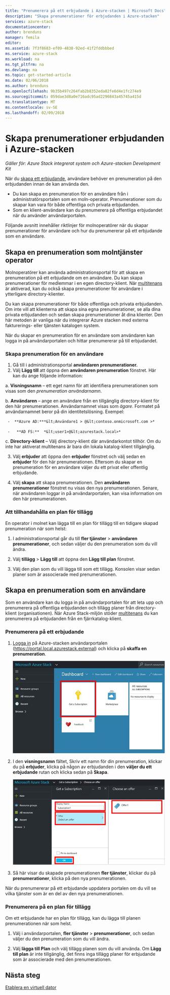 ```yaml
---
title: "Prenumerera på ett erbjudande i Azure-stacken | Microsoft Docs"
description: "Skapa prenumerationer för erbjudanden i Azure-stacken"
services: azure-stack
documentationcenter: 
author: brenduns
manager: femila
editor: 
ms.assetid: 7f3f8683-ef09-4838-92ed-41f2fddbbbed
ms.service: azure-stack
ms.workload: na
ms.tgt_pltfrm: na
ms.devlang: na
ms.topic: get-started-article
ms.date: 02/06/2018
ms.author: brenduns
ms.openlocfilehash: 9b35b497c264fab2b8352eda82fe6d4e1fc274e9
ms.sourcegitcommit: 059dae3d8a0e716adc95ad2296843a45745a415d
ms.translationtype: MT
ms.contentlocale: sv-SE
ms.lasthandoff: 02/09/2018
---
```

# <a name="create-subscriptions-to-offers-in-azure-stack"></a>Skapa prenumerationer erbjudanden i Azure-stacken

*Gäller för: Azure Stack integrerat system och Azure-stacken Development Kit*

När du [skapa ett erbjudande](azure-stack-create-offer.md), användare behöver en prenumeration på den erbjudanden innan de kan använda den.   
- Du kan skapa en prenumeration för en användare från i administratörsportalen som en moln-operator.  Prenumerationer som du skapar kan vara för både offentliga och privata erbjudanden.
- Som en klient-användare kan du prenumerera på offentliga erbjudandet när du använder användarportalen.  

Följande avsnitt innehåller riktlinjer för molnoperatörer när du skapar prenumerationer för användare och hur du prenumererar på ett erbjudande som en användare.

## <a name="create-a-subscription-as-a-cloud-operator"></a>Skapa en prenumeration som molntjänster operator
Molnoperatörer kan använda administrationsportal för att skapa en prenumeration på ett erbjudande om en användare.  Du kan skapa prenumerationer för medlemmar i en egen directory-klient.  När [multitenans](azure-stack-enable-multitenancy.md) är aktiverad, kan du också skapa prenumerationer för användare i ytterligare directory-klienter.

Du kan skapa prenumerationer för både offentliga och privata erbjudanden.  Om inte vill att klienterna att skapa sina egna prenumerationer, se alla dina privata erbjudanden och sedan skapa prenumerationer åt dina klienter. Den här metoden är vanliga när du integrerar Azure stacken med externa fakturerings- eller tjänsten katalogen system.

När du skapar en prenumeration för en användare som användaren kan logga in på användarportalen och hittar prenumererar på till erbjudandet.  

### <a name="to-create-the-subscription-for-a-user"></a>Skapa prenumeration för en användare
1.  Gå till i administrationsportal **användaren prenumerationer.**
2.  Välj **Lägg till** att öppna den **användaren prenumeration** fönstret. Här kan du ange följande information:  

  a. **Visningsnamn** – ett eget namn för att identifiera prenumerationen som visas som den *prenumeration användarnamn*.

  b. **Användaren** – ange en användare från en tillgänglig directory-klient för den här prenumerationen. Användarnamnet visas som *ägare*.  Formatet på användarnamnet beror på din identitetslösning. Exempel:   

     -  **Azure AD:***&lt;Användare1 > @&lt;contoso.onmicrosoft.com >* 

     -   **AD FS:**  *&lt;user1>@&lt;azurestack.local>*     

  c.    **Directory-klient** – Välj directory-klient där användarkontot tillhör. Om du inte har aktiverat multitenans är bara din lokala katalog-klient tillgänglig.

3.  Välj **erbjuder** att öppna den **erbjuder** fönstret och välj sedan en **erbjuder** för den här prenumerationen. Eftersom du skapar en prenumeration för en användare väljer du ett privat eller offentlig erbjudande.

4.  Välj **skapa** att skapa prenumerationen. Den **användaren prenumerationer** fönstret nu visas den nya prenumerationen.  Senare, när användaren loggar in på användarportalen, kan visa information om den här prenumerationen.

### <a name="to-make-an-add-on-plan-available"></a>Att tillhandahålla en plan för tillägg  
En operator i molnet kan lägga till en plan för tillägg till en tidigare skapad prenumeration när som helst:   
1.  I administrationsportal går du till **fler tjänster** > **användaren prenumerationer**, och sedan väljer du den prenumeration som du vill ändra.   

2.  Välj **tillägg** > **Lägg till** att öppna den **Lägg till plan** fönstret.  

3.  Välj den plan som du vill lägga till som ett tillägg.  Konsolen visar sedan planer som är associerade med prenumerationen.




## <a name="create-a-subscription-as-a-user"></a>Skapa en prenumeration som en användare
Som en användare kan du logga in på användarportalen för att leta upp och prenumerera på offentliga erbjudanden och tillägg planer från directory-klient (organisationen). När Azure Stack-miljön stöder [multitenans](azure-stack-enable-multitenancy.md) du kan prenumerera på erbjudanden från en fjärrkatalog-klient.

### <a name="to-subscribe-to-an-offer"></a>Prenumerera på ett erbjudande
1. [Logga in](azure-stack-connect-azure-stack.md) på Azure-stacken användarportalen (https://portal.local.azurestack.external) och klicka på **skaffa en prenumeration**.

   ![Skaffa en prenumeration](media/azure-stack-subscribe-plan-provision-vm/image01.png)
2. I den **visningsnamn** fältet, Skriv ett namn för din prenumeration, klickar du på **erbjuder**, klicka på någon av erbjudanden i den **väljer du ett erbjudande** rutan och klicka sedan på  **Skapa**.

   ![Skapa ett erbjudande](media/azure-stack-subscribe-plan-provision-vm/image02.png)
3. Så här visar du skapade prenumerationen **fler tjänster**, klickar du på **prenumerationer**, klicka på den nya prenumerationen.  

När du prenumererar på ett erbjudande uppdatera portalen om du vill se vilka tjänster som är en del av den nya prenumerationen.

### <a name="to-subscribe-to-an-add-on-plan"></a>Prenumerera på en plan för tillägg
Om ett erbjudande har en plan för tillägg, kan du lägga till planen prenumerationen när som helst.  

1. Välj i användarportalen, **fler tjänster** > **prenumerationer**, och sedan väljer du den prenumeration som du vill ändra.

2. Välj **lägga till Plan** och välj tillägg planen som du vill använda. Om **Lägg till plan** är inte tillgänglig, det finns inga tillägg planer för erbjudande som är associerade med den prenumerationen.



## <a name="next-steps"></a>Nästa steg
[Etablera en virtuell dator](azure-stack-provision-vm.md)
